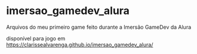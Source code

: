 # imersao_gamedev_alura
Arquivos do meu primeiro game feito durante a Imersão GameDev da Alura

disponível para jogo em https://clarissealvarenga.github.io/imersao_gamedev_alura/
